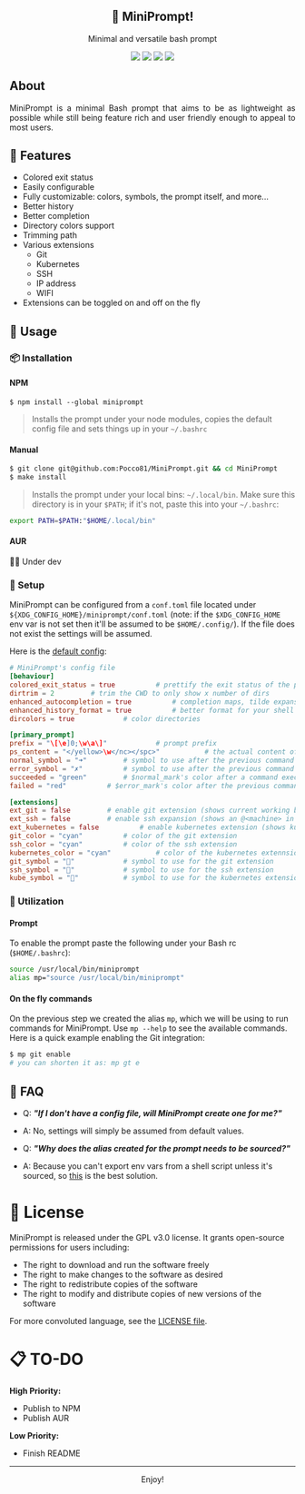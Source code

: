 <p align="center">
  <h2 align="center">🦊 MiniPrompt!</h2>
</p>

<p align="center">Minimal and versatile bash prompt</p>

<p align="center">
    <a href="https://github.com/Pocco81/MiniPrompt/stargazers"><img src="https://img.shields.io/github/stars/Pocco81/MiniPrompt?colorA=221e2f&colorB=b9c4e3&style=for-the-badge&logo=starship style=flat-square"></a>
    <a href="https://github.com/Pocco81/MiniPrompt/releases/latest"><img src="https://img.shields.io/github/release/Pocco81/MiniPrompt.svg?&style=for-the-badge&label=Release&logo=github&logoColor=eceff4&colorA=221e2f&colorB=f6bbe7"/></a>
    <a href="https://github.com/Pocco81/MiniPrompt/issues"><img src="https://img.shields.io/github/issues/Pocco81/MiniPrompt?colorA=221e2f&colorB=e7a988&style=for-the-badge"></a>
    <a href="https://github.com/Pocco81/MiniPrompt/network/members"><img src="https://img.shields.io/github/forks/Pocco81/MiniPrompt?colorA=221e2f&colorB=f0a8e4&style=for-the-badge&logo=github"></a>
</p>

## About

<div style="text-align: justify">
MiniPrompt is a minimal Bash prompt that aims to be as lightweight as possible while still being feature rich and user friendly enough to appeal to most users.
</div>

## 🎁 Features
- Colored exit status
- Easily configurable
- Fully customizable: colors, symbols, the prompt itself, and more...
- Better history
- Better completion
- Directory colors support
- Trimming path
- Various extensions
	- Git
	- Kubernetes
	- SSH
	- IP address
	- WIFI
- Extensions can be toggled on and off on the fly

## 🤖 Usage

### 📦 Installation

#### NPM

```
$ npm install --global miniprompt
```

> Installs the prompt under your node modules, copies the default config file and sets things up in your `~/.bashrc`


#### Manual

```sh
$ git clone git@github.com:Pocco81/MiniPrompt.git && cd MiniPrompt
$ make install
```

> Installs the prompt under your local bins: `~/.local/bin`. Make sure this directory is in your `$PATH`; if it's not, paste this into your `~/.bashrc`:

```sh
export PATH=$PATH:"$HOME/.local/bin"
```

#### AUR

👷🛑 Under dev

### 🔧 Setup

MiniPrompt can be configured from a `conf.toml` file located under `${XDG_CONFIG_HOME}/miniprompt/conf.toml` (note: if the `$XDG_CONFIG_HOME` env var is not set then it'll be assumed to be `$HOME/.config/`). If the file does not exist the settings will be assumed.

Here is the [default config](https://github.com/Pocco81/MiniPrompt/blob/main/config/conf.toml):

```toml
# MiniPrompt's config file
[behaviour]
colored_exit_status = true			# prettify the exit status of the previous command
dirtrim = 2			# trim the CWD to only show x number of dirs
enhanced_autocompletion = true			# completion maps, tilde expansion, mark directories, ...
enhanced_history_format = true			# better format for your shell history: [%Y-%m-%d %T]
dircolors = true			# color directories

[primary_prompt]
prefix = "\[\e]0;\w\a\]"			# prompt prefix
ps_content = "</yellow>\w</nc></spc>"			# the actual content of your prompt
normal_symbol = "➜"			# symbol to use after the previous command succeeded
error_symbol = "✗"			# symbol to use after the previous command failed
succeeded = "green"			# $normal_mark's color after a command executed successfully
failed = "red"			# $error_mark's color after the previous command executed successfully

[extensions]
ext_git = false			# enable git extension (shows current working branch)
ext_ssh = false			# enable ssh expansion (shows an @<machine> in the prompt)
ext_kubernetes = false			# enable kubernetes extension (shows kubernetes' current context)
git_color = "cyan"			# color of the git extension
ssh_color = "cyan"			# color of the ssh extension
kubernetes_color = "cyan"			# color of the kubernetes extennsion
git_symbol = ""			# symbol to use for the git extension
ssh_symbol = ""			# symbol to use for the ssh extension
kube_symbol = ""			# symbol to use for the kubernetes extension
```

### 🌿 Utilization

#### Prompt

To enable the prompt paste the following under your Bash rc (`$HOME/.bashrc`):

```sh
source /usr/local/bin/miniprompt
alias mp="source /usr/local/bin/miniprompt"
```

#### On the fly commands

On the previous step we created the alias `mp`, which we will be using to run commands for MiniPrompt. Use `mp --help` to see the available commands. Here is a quick example enabling the Git integration:

```sh
$ mp git enable
# you can shorten it as: mp gt e
```

## 🙋 FAQ

-   Q: **_"If I don't have a config file, will MiniPrompt create one for me?"_**
-   A: No, settings will simply be assumed from default values.

-   Q: **_"Why does the alias created for the prompt needs to be sourced?"_**
-   A: Because you can't export env vars from a shell script unless it's sourced, so [this](https://stackoverflow.com/questions/16618071/can-i-export-a-variable-to-the-environment-from-a-bash-script-without-sourcing-i) is the best solution.

# 📜 License

MiniPrompt is released under the GPL v3.0 license. It grants open-source permissions for users including:

-   The right to download and run the software freely
-   The right to make changes to the software as desired
-   The right to redistribute copies of the software
-   The right to modify and distribute copies of new versions of the software

For more convoluted language, see the [LICENSE file](https://github.com/Pocco81/MiniPrompt/blob/main/README.md).

# 📋 TO-DO

**High Priority:**

-   Publish to NPM
- Publish AUR

**Low Priority:**

-   Finish README

<hr>
<p align="center">
	Enjoy!
</p>

